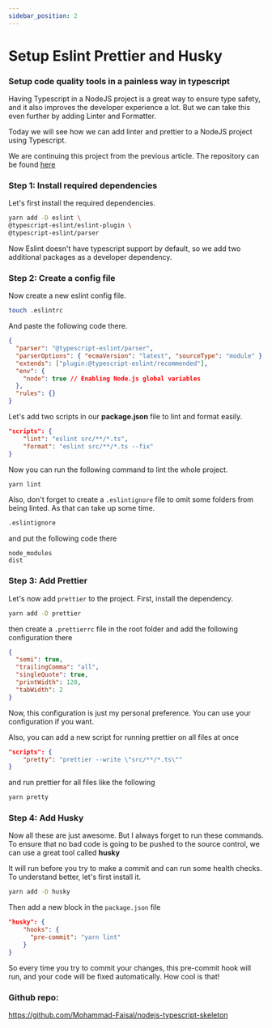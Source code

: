 ```yaml
---
sidebar_position: 2
---
```


# Setup Eslint Prettier and Husky

### Setup code quality tools in a painless way in typescript

Having Typescript in a NodeJS project is a great way to ensure type safety, and it also improves the developer experience a lot. But we can take this even further by adding Linter and Formatter.

Today we will see how we can add linter and prettier to a NodeJS project using Typescript.

We are continuing this project from the previous article. The repository can be found [here](https://github.com/Mohammad-Faisal/nodejs-typescript-skeleton)

### Step 1: Install required dependencies

Let's first install the required dependencies.

```sh
yarn add -D eslint \
@typescript-eslint/eslint-plugin \
@typescript-eslint/parser
```

Now Eslint doesn't have typescript support by default, so we add two additional packages as a developer dependency.

### Step 2: Create a config file

Now create a new eslint config file.

```sh
touch .eslintrc
```

And paste the following code there.

```json
{
  "parser": "@typescript-eslint/parser",
  "parserOptions": { "ecmaVersion": "latest", "sourceType": "module" },
  "extends": ["plugin:@typescript-eslint/recommended"],
  "env": {
    "node": true // Enabling Node.js global variables
  },
  "rules": {}
}
```

Let's add two scripts in our **package.json** file to lint and format easily.

```json
"scripts": {
    "lint": "eslint src/**/*.ts",
    "format": "eslint src/**/*.ts --fix"
}
```

Now you can run the following command to lint the whole project.

```sh
yarn lint
```

Also, don't forget to create a `.eslintignore` file to omit some folders from being linted. As that can take up some time.

```sh
.eslintignore
```

and put the following code there

```
node_modules
dist
```

### Step 3: Add Prettier

Let's now add `prettier` to the project. First, install the dependency.

```sh
yarn add -D prettier
```

then create a `.prettierrc` file in the root folder and add the following configuration there

```json
{
  "semi": true,
  "trailingComma": "all",
  "singleQuote": true,
  "printWidth": 120,
  "tabWidth": 2
}
```

Now, this configuration is just my personal preference. You can use your configuration if you want.

Also, you can add a new script for running prettier on all files at once

```json
"scripts": {
    "pretty": "prettier --write \"src/**/*.ts\""
}
```

and run prettier for all files like the following

```sh
yarn pretty
```

### Step 4: Add Husky

Now all these are just awesome. But I always forget to run these commands. To ensure that no bad code is going to be pushed to the source control, we can use a great tool called **husky**

It will run before you try to make a commit and can run some health checks. To understand better, let's first install it.

```sh
yarn add -D husky
```

Then add a new block in the `package.json` file

```json
"husky": {
    "hooks": {
      "pre-commit": "yarn lint"
    }
}
```

So every time you try to commit your changes, this pre-commit hook will run, and your code will be fixed automatically. How cool is that!

### Github repo:

https://github.com/Mohammad-Faisal/nodejs-typescript-skeleton
